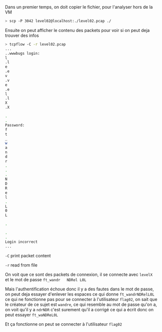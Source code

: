 Dans un premier temps, on doit copier le fichier, pour l'analyser hors de la VM

```bash
> scp -P 3042 level02@localhost:./level02.pcap ./
```

Ensuite on peut afficher le contenu des packets pour voir si on peut deja
trouver des infos
```bash
> tcpflow -C -r level02.pcap
...
..wwwbugs login: 
l
.l
e
.e
v
.v
e
.e
l
.l
X
.X

.
.
Password: 
f
t
_
w
a
n
d
r
.
.
.
N
D
R
e
l
.
L
0
L

.

.
.
Login incorrect
...
```

`-C` print packet content

`-r` read from file

On voit que ce sont des packets de connexion,
il se connecte avec `levelX` et le mot de passe `ft_wandr   NDRel L0L`

Mais l'authentification échoue donc il y a des fautes dans le mot de passe,
on peut deja essayer d'enlever les espaces ce qui donne `ft_wandrNDRelL0L`
ce qui ne fonctionne pas pour se connecter à l'utilisateur `flag02`, on sait
que le créateur de ce sujet est `wandre`, ce qui resemble au mot de passe
qu'on a, on voit qu'il y a `ndrNDR` c'est surement qu'il a corrigé ce qui a écrit
donc on peut essayer `ft_waNDReL0L` 

Et ça fonctionne on peut se connecter à l'utilisateur `flag02`
